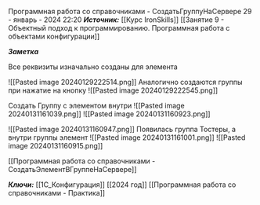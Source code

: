 
Программная работа со справочниками - СоздатьГруппуНаСервере
 29 - январь - 2024  22:20 
***Источник:***  [[Курс IronSkills]] [[Занятие 9 - Объектный подход к программированию. Программная работа с объектами конфигурации]]

***Заметка*** 

Все реквизиты изначально созданы для элемента

![[Pasted image 20240129222514.png]]
Аналогично создаются группы при нажатие на кнопку
![[Pasted image 20240129222545.png]]

Создать Группу с элементом внутри 
![[Pasted image 20240131161039.png]]
![[Pasted image 20240131160923.png]]

![[Pasted image 20240131160947.png]]
Появилась группа Тостеры, а внутри группы элемент
![[Pasted image 20240131161001.png]]
![[Pasted image 20240131160915.png]]

[[Программная работа со справочниками - СоздатьЭлементВГруппеНаСервере]]

***Ключи:*** [[1С_Конфигурация]] [[2024 год]] [[Программная работа со справочниками - Практика]]